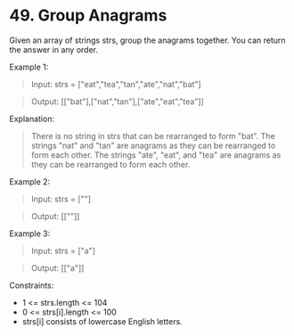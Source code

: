 # 49. Group Anagrams

Given an array of strings strs, group the 
anagrams
 together. You can return the answer in any order.

 

Example 1:

> Input: strs = ["eat","tea","tan","ate","nat","bat"]

> Output: [["bat"],["nat","tan"],["ate","eat","tea"]]
> 
Explanation:

> There is no string in strs that can be rearranged to form "bat".
The strings "nat" and "tan" are anagrams as they can be rearranged to form each other.
The strings "ate", "eat", and "tea" are anagrams as they can be rearranged to form each other.

Example 2:

> Input: strs = [""]

> Output: [[""]]

Example 3:

> Input: strs = ["a"]

> Output: [["a"]]

 

Constraints:

- 1 <= strs.length <= 104
- 0 <= strs[i].length <= 100
- strs[i] consists of lowercase English letters.
